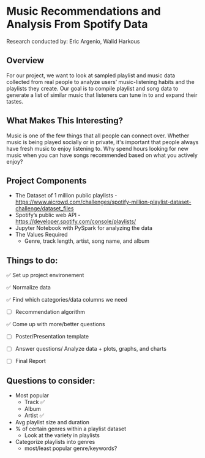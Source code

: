 # Music Recommendations and Analysis From Spotify Data

Research conducted by: Eric Argenio, Walid Harkous

## Overview
For our project, we want to look at sampled playlist and music data collected from real people to analyze users’ music-listening habits and the playlists they create. Our goal is to compile playlist and song data to generate a list of similar music that listeners can tune in to and expand their tastes. 

## What Makes This Interesting?
Music is one of the few things that all people can connect over. Whether music is being played socially or in private, it's important that people always have fresh music to enjoy listening to. Why spend hours looking for new music when you can have songs recommended based on what you actively enjoy?

## Project Components
- The Dataset of 1 million public playlists - https://www.aicrowd.com/challenges/spotify-million-playlist-dataset-challenge/dataset_files
- Spotify’s public web API - https://developer.spotify.com/console/playlists/
- Jupyter Notebook with PySpark for analyzing the data
- The Values Required 
  - Genre, track length, artist, song name, and album

## Things to do:
:white_check_mark: Set up project environement

:white_check_mark: Normalize data

:white_check_mark: Find which categories/data columns we need 

- [ ] Recommendation algorithm

:white_check_mark: Come up with more/better questions

- [ ] Poster/Presentation template

- [ ] Answer questions/ Analyze data + plots, graphs, and charts

- [ ] Final Report

## Questions to consider:

- Most popular 
  - Track :white_check_mark:
  - Album 
  - Artist :white_check_mark:
- Avg playlist size and duration 
- % of certain genres within a playlist dataset
  - Look at the variety in playlists
- Categorize playlists into genres
  - most/least popular genre/keywords?
